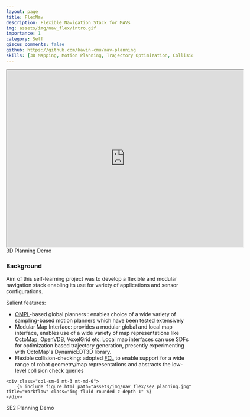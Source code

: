 ```yaml
---
layout: page
title: FlexNav
description: Flexible Navigation Stack for MAVs 
img: assets/img/nav_flex/intro.gif
importance: 1
category: Self
giscus_comments: false
github: https://github.com/kavin-cmu/mav-planning
skills: [3D Mapping, Motion Planning, Trajectory Optimization, Collision Checking ,Trajectory Tracking, ArduPilot/PX4, SITL, ROS, Gazebo]
---
```


<center>
<iframe src="https://drive.google.com/file/d/10brcpOxPUIp0i2dsW7ujgX3aJwf3ASw0/preview" width="640" height="480" allow="autoplay"></iframe>
</center>

<div class="caption">
    3D Planning Demo
</div>

### Background
Aim of this self-learning project was to develop a flexible and modular navigation stack enabling its use for variety of applications and sensor configurations.

Salient features:
- [OMPL](https://ompl.kavrakilab.org/)-based global planners : enables choice of a wide variety of sampling-based motion planners which have been tested extensively
- Modular Map Interface: provides a modular global and local map interface, enables use of a wide variety of map representations like [OctoMap](https://octomap.github.io/), [OpenVDB](https://www.openvdb.org/), VoxelGrid etc. Local map interfaces can use SDFs for optimization based trajectory generation, presently experimenting with OctoMap's DynamicEDT3D library.
- Flexible collision-checking: adopted [FCL](https://gamma.cs.unc.edu/FCL/fcl_docs/webpage/generated/index.html) to enable support for a wide range of robot geometry/map representations and abstracts the low-level collision check queries

<div class="row">
    <div class="col-sm-3 mt-3 mt-md-0"></div>

    <div class="col-sm-6 mt-3 mt-md-0">
        {% include figure.html path="assets/img/nav_flex/se2_planning.jpg" title="Workflow" class="img-fluid rounded z-depth-1" %}
    </div>
</div>

<div class="caption">
    SE2 Planning Demo
</div>